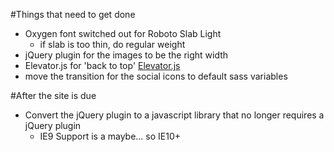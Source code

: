 #Things that need to get done

* Oxygen font switched out for Roboto Slab Light
  * if slab is too thin, do regular weight
* jQuery plugin for the images to be the right width
* Elevator.js for 'back to top' [Elevator.js](http://tholman.com/elevator.js/)
* move the transition for the social icons to default sass variables

#After the site is due

* Convert the jQuery plugin to a javascript library that no longer requires a jQuery plugin
  * IE9 Support is a maybe... so IE10+

